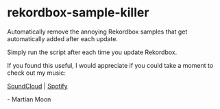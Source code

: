 # rekordbox-sample-killer
Automatically remove the annoying Rekordbox samples that get automatically added after each update.

Simply run the script after each time you update Rekordbox.

If you found this useful, I would appreciate if you could take a moment to check out my music:

[SoundCloud](https://soundcloud.com/martianmoon) | [Spotify](https://open.spotify.com/artist/58zBD9v1ac86uikZ90oJVJ)

\- Martian Moon
